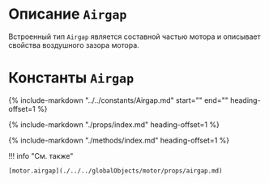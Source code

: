 # Описание `Airgap`
Встроенный тип `Airgap` является составной частью мотора и описывает свойства воздушного зазора мотора.

# Константы `Airgap`
{%
    include-markdown "../../constants/Airgap.md"
    start="<!--start-->"
    end="<!--end-->"
    heading-offset=1
%}

{%
    include-markdown "./props/index.md"
    heading-offset=1
%}

{%
    include-markdown "./methods/index.md"
    heading-offset=1
%}

!!! info "См. также"

    [motor.airgap](./../../globalObjects/motor/props/airgap.md)
